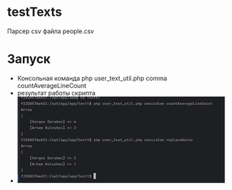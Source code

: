 # testTexts
Парсер csv файла people.csv
# Запуск
* Консольная команда php user_text_util.php comma countAverageLineCount
* результат работы скрипта
* ![Main view](screeen.jpg)